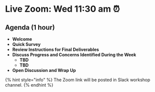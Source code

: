 # Live Zoom: Wed 11:30 am ⏰

## Agenda (1 hour)

* **Welcome**
* **Quick Survey**
* **Review Instructions for Final Deliverables**
* **Discuss Progress and Concerns Identified During the Week**
  * **TBD**
  * **TBD**
* **Open Discussion and Wrap Up**

{% hint style="info" %}
The Zoom link will be posted in Slack workshop channel.
{% endhint %}
